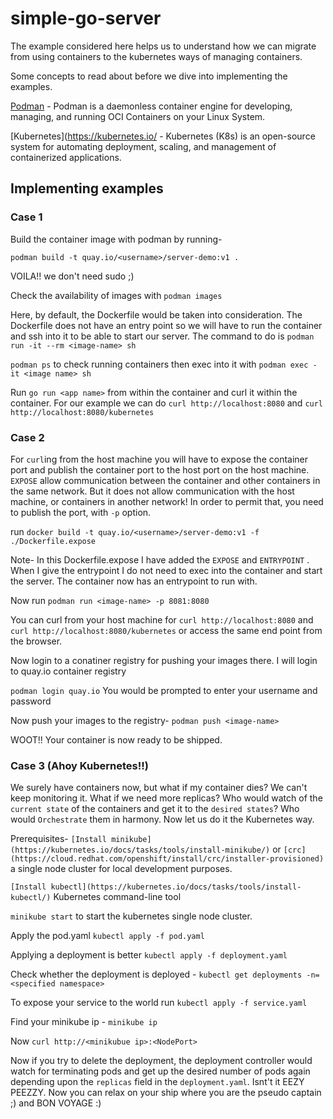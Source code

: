 # simple-go-server

The example considered here helps us to understand how we can migrate from using containers to the kubernetes ways of managing containers.

Some concepts to read about before we dive into implementing the examples.

[Podman](https://podman.io/) - Podman is a daemonless container engine for developing, managing, and running OCI Containers on your Linux System.

[Kubernetes](https://kubernetes.io/ - Kubernetes (K8s) is an open-source system for automating deployment, scaling, and management of containerized applications.


## Implementing examples

### Case 1

Build the container image with podman by running-

`podman build -t quay.io/<username>/server-demo:v1 .`

VOILA!! we don't need sudo ;)

Check the availability of images with `podman images`

Here, by default, the Dockerfile would be taken into consideration. The Dockerfile does not have an entry point so we will have to run the container and ssh into it to be able to start our server. The command to do is `podman run -it --rm <image-name> sh`

`podman ps` to check running containers then exec into it with `podman exec -it <image name> sh`

Run `go run <app name>` from within the container and curl it within the container.
For our example we can do `curl http://localhost:8080` and `curl http://localhost:8080/kubernetes`

### Case 2

For `curl`ing from the host machine you will have to expose the container port and publish the container port to the host port on the host machine. `EXPOSE` allow communication between the container and other containers in the same network. But it does not allow communication with the host machine, or containers in another network! In order to permit that, you need to publish the port, with `-p` option.

run `docker build -t quay.io/<username>/server-demo:v1 -f ./Dockerfile.expose`

Note- In this Dockerfile.expose I have added the `EXPOSE` and `ENTRYPOINT` . When I give the entrypoint I do not need to exec into the container and start the server. The container now has an entrypoint to run with.

Now run `podman run <image-name> -p 8081:8080`

You can curl from your host machine for `curl http://localhost:8080` and `curl http://localhost:8080/kubernetes` or access the same end point from the browser.

Now login to a conatiner registry for pushing your images there. I will login to quay.io container registry

`podman login quay.io`
You would be prompted to enter your username and password 

Now push your images to the registry- `podman push <image-name>`

WOOT!! Your container is now ready to be shipped.

### Case 3 (Ahoy Kubernetes!!)

We surely have containers now, but what if my container dies? We can't keep monitoring it. What if we need more replicas? Who would watch of the `current state` of the containers and get it to the `desired states`? Who would `Orchestrate` them in harmony. Now let us do it the Kubernetes way. 

Prerequisites- `[Install minikube](https://kubernetes.io/docs/tasks/tools/install-minikube/)` or `[crc](https://cloud.redhat.com/openshift/install/crc/installer-provisioned)` a single node cluster for local development purposes.

`[Install kubectl](https://kubernetes.io/docs/tasks/tools/install-kubectl/)` Kubernetes command-line tool 

`minikube start` to start the kubernetes single node cluster.

Apply the pod.yaml `kubectl apply -f pod.yaml`

Applying a deployment is better `kubectl apply -f deployment.yaml`

Check whether the deployment is deployed - `kubectl get deployments -n=<specified namespace>`

To expose your service to the world run `kubectl apply -f service.yaml`

Find your minikube ip - `minikube ip`

Now `curl http://<minikubue ip>:<NodePort>`

Now if you try to delete the deployment, the deployment controller would watch for terminating pods and get up the desired number of pods again depending upon the `replicas` field in the `deployment.yaml`. Isnt't it EEZY PEEZZY. Now you can relax on your ship where you are the pseudo captain ;) and BON VOYAGE :)





 

